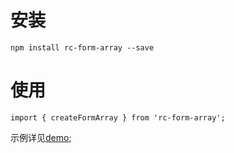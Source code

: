 # 安装
` npm install rc-form-array --save `

# 使用

` import { createFormArray } from 'rc-form-array'; `

示例详见[demo](./demo/src/main.tsx);
